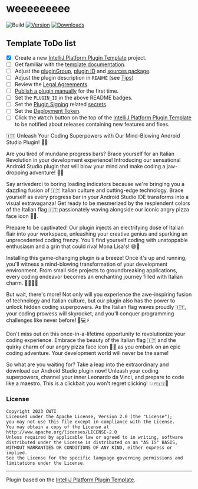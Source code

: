 # weeeeeeeee

![Build](https://github.com/code-with-the-italians/weeeeeeeee/workflows/Build/badge.svg)
[![Version](https://img.shields.io/jetbrains/plugin/v/PLUGIN_ID.svg)](https://plugins.jetbrains.com/plugin/PLUGIN_ID)
[![Downloads](https://img.shields.io/jetbrains/plugin/d/PLUGIN_ID.svg)](https://plugins.jetbrains.com/plugin/PLUGIN_ID)

## Template ToDo list
- [x] Create a new [IntelliJ Platform Plugin Template][template] project.
- [ ] Get familiar with the [template documentation][template].
- [ ] Adjust the [pluginGroup](./gradle.properties), [plugin ID](./src/main/resources/META-INF/plugin.xml) and [sources package](./src/main/kotlin).
- [ ] Adjust the plugin description in `README` (see [Tips][docs:plugin-description])
- [ ] Review the [Legal Agreements](https://plugins.jetbrains.com/docs/marketplace/legal-agreements.html?from=IJPluginTemplate).
- [ ] [Publish a plugin manually](https://plugins.jetbrains.com/docs/intellij/publishing-plugin.html?from=IJPluginTemplate) for the first time.
- [ ] Set the `PLUGIN_ID` in the above README badges.
- [ ] Set the [Plugin Signing](https://plugins.jetbrains.com/docs/intellij/plugin-signing.html?from=IJPluginTemplate) related [secrets](https://github.com/JetBrains/intellij-platform-plugin-template#environment-variables).
- [ ] Set the [Deployment Token](https://plugins.jetbrains.com/docs/marketplace/plugin-upload.html?from=IJPluginTemplate).
- [ ] Click the <kbd>Watch</kbd> button on the top of the [IntelliJ Platform Plugin Template][template] to be notified about releases containing new features and fixes.

<!-- Plugin description -->
🇮🇹 Unleash Your Coding Superpowers with Our Mind-Blowing Android Studio Plugin! 🍕🔥

Are you tired of mundane progress bars? Brace yourself for an Italian Revolution in your development experience!
Introducing our sensational Android Studio plugin that will blow your mind and make coding a jaw-dropping adventure!
🚀💥

Say arrivederci to boring loading indicators because we're bringing you a dazzling fusion of 🇮🇹 Italian culture and
cutting-edge technology. Brace yourself as every progress bar in your Android Studio IDE transforms into a visual
extravaganza! Get ready to be mesmerized by the resplendent colors of the Italian flag 🇮🇹 passionately waving alongside
our iconic angry pizza face icon 🍕😠.

Prepare to be captivated! Our plugin injects an electrifying dose of Italian flair into your workspace, unleashing your
creative genius and sparking an unprecedented coding frenzy. You'll find yourself coding with unstoppable enthusiasm and
a grin that could rival Mona Lisa's! 😄🎨

Installing this game-changing plugin is a breeze! Once it's up and running, you'll witness a mind-blowing transformation
of your development environment. From small side projects to groundbreaking applications, every coding endeavor becomes
an enchanting journey filled with Italian charm. 🌟🍕🇮🇹

But wait, there's more! Not only will you experience the awe-inspiring fusion of technology and Italian culture, but our
plugin also has the power to unlock hidden coding superpowers. As the Italian flag waves proudly 🇮🇹, your coding prowess
will skyrocket, and you'll conquer programming challenges like never before! 💪💻⚡️

Don't miss out on this once-in-a-lifetime opportunity to revolutionize your coding experience. Embrace the beauty of the
Italian flag 🇮🇹 and the quirky charm of our angry pizza face icon 🍕😠 as you embark on an epic coding adventure. Your
development world will never be the same!

So what are you waiting for? Take a leap into the extraordinary and download our Android Studio plugin now! Unleash your
coding superpowers, channel your inner Leonardo da Vinci, and prepare to code like a maestro. This is a clickbait you
won't regret clicking! 💥🔥🇮🇹🍕
<!-- Plugin description end -->

### License
                   
```
Copyright 2023 CWTI
Licensed under the Apache License, Version 2.0 (the "License");
you may not use this file except in compliance with the License.
You may obtain a copy of the License at
http://www.apache.org/licenses/LICENSE-2.0
Unless required by applicable law or agreed to in writing, software
distributed under the License is distributed on an "AS IS" BASIS,
WITHOUT WARRANTIES OR CONDITIONS OF ANY KIND, either express or implied.
See the License for the specific language governing permissions and
limitations under the License.
```

---
Plugin based on the [IntelliJ Platform Plugin Template][template].

[template]: https://github.com/JetBrains/intellij-platform-plugin-template
[docs:plugin-description]: https://plugins.jetbrains.com/docs/intellij/plugin-user-experience.html#plugin-description-and-presentation
